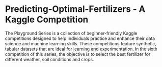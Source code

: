 # Predicting-Optimal-Fertilizers - A Kaggle Competition
The Playground Series is a collection of beginner-friendly Kaggle competitions designed to help individuals practice and enhance their data science and machine learning skills. These competitions feature synthetic, tabular datasets that are ideal for learning and experimentation. In the sixth competition of this series, the objective is to select the best fertilizer for different weather, soil conditions and crops.

